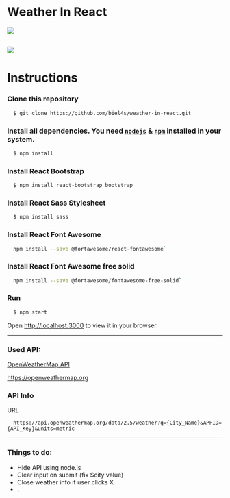 # Weather In React

![](https://i.imgur.com/e7uOqZx.gif)

![](https://i.imgur.com/OneUtFR.png)
---
# Instructions

### Clone this repository

```bash 
  $ git clone https://github.com/biel4s/weather-in-react.git
```
### Install all dependencies. You need [`nodejs`](https://nodejs.org/en/) & [`npm`](https://www.npmjs.com/) installed in your system.

```bash
  $ npm install
```

### Install React Bootstrap 
  
```bash 
  $ npm install react-bootstrap bootstrap
```

### Install React Sass Stylesheet
  
```bash 
  $ npm install sass
```

### Install React Font Awesome

```bash 
  npm install --save @fortawesome/react-fontawesome`
```

### Install React Font Awesome free solid

```bash 
  npm install --save @fortawesome/fontawesome-free-solid`
```

### Run
```bash
  $ npm start
```
Open [http://localhost:3000](http://localhost:3000) to view it in your browser.

---

### Used API:
  [OpenWeatherMap API](https://openweathermap.org)
  
  https://openweathermap.org
  
### API Info
  URL 
```
  https://api.openweathermap.org/data/2.5/weather?q={City_Name}&APPID={API_Key}&units=metric
```

---

### Things to do:

- Hide API using node.js
- Clear input on submit (fix $city value)
- Close weather info if user clicks X
- .

